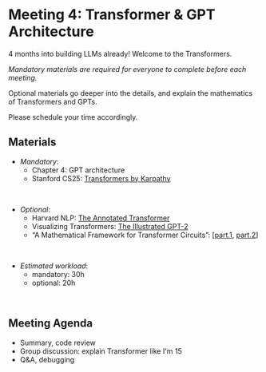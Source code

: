 # Meeting 4: Transformer & GPT Architecture

4 months into building LLMs already! Welcome to the Transformers.

*Mandatory materials are required for everyone to complete before each meeting.*

Optional materials go deeper into the details, and explain the mathematics of Transformers and GPTs.

Please schedule your time accordingly.

## Materials

- *Mandatory*:
  - Chapter 4: GPT architecture
  - Stanford CS25: [Transformers by Karpathy](https://www.youtube.com/watch?v=XfpMkf4rD6E&ab_channel=StanfordOnline)

<br>

- *Optional*:
  - Harvard NLP: [The Annotated Transformer](https://nlp.seas.harvard.edu/annotated-transformer/#attention-visualization)
  - Visualizing Transformers: [The Illustrated GPT-2](https://jalammar.github.io/illustrated-gpt2/)
  - “A Mathematical Framework for Transformer Circuits”: [[part.1](https://www.oxen.ai/blog/arxiv-dives-a-mathematical-framework-for-transformer-circuits), [part.2](https://www.oxen.ai/blog/arxiv-dives-a-mathematical-framework-for-transformer-circuits-part-two)]

<br>

- *Estimated workload*:
  - mandatory: 30h
  - optional: 20h

&nbsp;

## Meeting Agenda
- Summary, code review
- Group discussion: explain Transformer like I'm 15
- Q&A, debugging